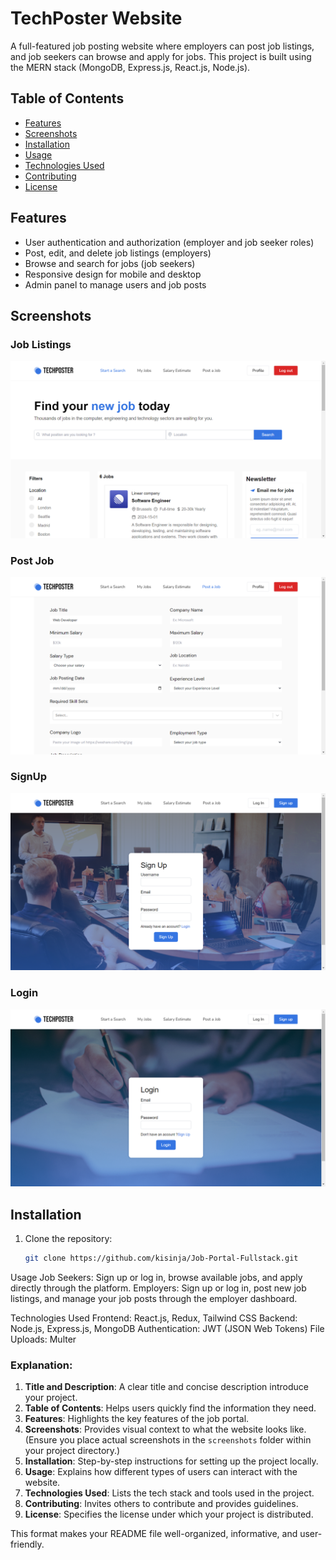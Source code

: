 # TechPoster Website

A full-featured job posting website where employers can post job listings, and job seekers can browse and apply for jobs. This project is built using the MERN stack (MongoDB, Express.js, React.js, Node.js).

## Table of Contents
- [Features](#features)
- [Screenshots](#screenshots)
- [Installation](#installation)
- [Usage](#usage)
- [Technologies Used](#technologies-used)
- [Contributing](#contributing)
- [License](#license)

## Features
- User authentication and authorization (employer and job seeker roles)
- Post, edit, and delete job listings (employers)
- Browse and search for jobs (job seekers)
- Responsive design for mobile and desktop
- Admin panel to manage users and job posts

## Screenshots

### Job Listings
![Homepage](./job-portal-client/src/assets/Search.png)

### Post Job
![PostJob](./job-portal-client/src/assets/post-job.png)

### SignUp 
![SignUp](./job-portal-client/src/assets/SIgnup.png)

### Login 
![Login](./job-portal-client/src/assets/Homepage.png)

## Installation

1. Clone the repository:
   ```bash
   git clone https://github.com/kisinja/Job-Portal-Fullstack.git

Usage
Job Seekers: Sign up or log in, browse available jobs, and apply directly through the platform.
Employers: Sign up or log in, post new job listings, and manage your job posts through the employer dashboard.

Technologies Used
Frontend: React.js, Redux, Tailwind CSS
Backend: Node.js, Express.js, MongoDB
Authentication: JWT (JSON Web Tokens)
File Uploads: Multer




### Explanation:
1. **Title and Description**: A clear title and concise description introduce your project.
2. **Table of Contents**: Helps users quickly find the information they need.
3. **Features**: Highlights the key features of the job portal.
4. **Screenshots**: Provides visual context to what the website looks like. (Ensure you place actual screenshots in the `screenshots` folder within your project directory.)
5. **Installation**: Step-by-step instructions for setting up the project locally.
6. **Usage**: Explains how different types of users can interact with the website.
7. **Technologies Used**: Lists the tech stack and tools used in the project.
8. **Contributing**: Invites others to contribute and provides guidelines.
9. **License**: Specifies the license under which your project is distributed.

This format makes your README file well-organized, informative, and user-friendly.
